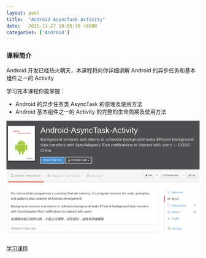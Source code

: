 ```yaml
---
layout: post
title:  "Android AsyncTask Activity"
date:   2015-11-27 19:05:36 +0800
categories: ['Android']
---
```


### 课程简介
Android 开发已经热火朝天，本课程将向你详细讲解 Android 的异步任务和基本组件之一的 Activity

学习完本课程你能掌握：

* Android 的异步任务类 AsyncTask 的原理及使用方法
* Android 基本组件之一的 Activity 的完整的生命周期及使用方法

![Android AsyncTask Activity 课程](/images/2015-11-27/android-asynctask-activity.png)

[学习课程](https://www.gitbook.com/book/cooc-china/android-asynctask-activity/details)
